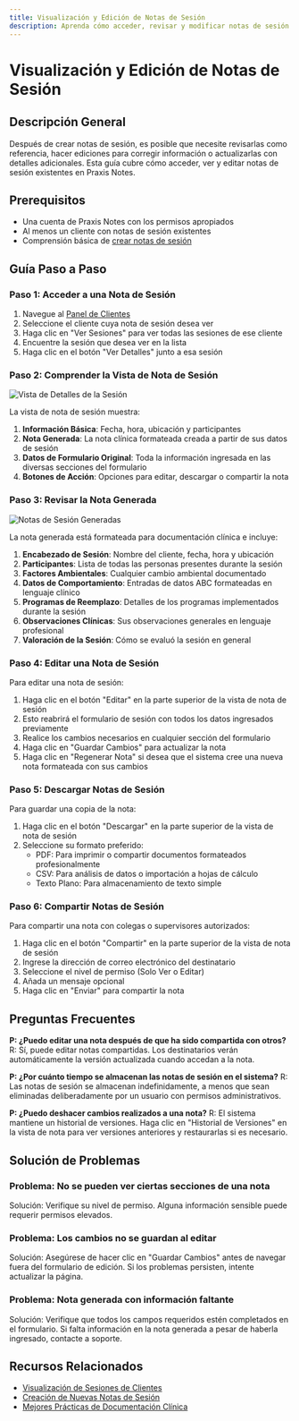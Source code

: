 ```yaml
---
title: Visualización y Edición de Notas de Sesión
description: Aprenda cómo acceder, revisar y modificar notas de sesión existentes en Praxis Notes
---
```


# Visualización y Edición de Notas de Sesión

## Descripción General

Después de crear notas de sesión, es posible que necesite revisarlas como referencia, hacer ediciones para corregir información o actualizarlas con detalles adicionales. Esta guía cubre cómo acceder, ver y editar notas de sesión existentes en Praxis Notes.

## Prerequisitos

- Una cuenta de Praxis Notes con los permisos apropiados
- Al menos un cliente con notas de sesión existentes
- Comprensión básica de [crear notas de sesión](/es/clients/session-create)

## Guía Paso a Paso

### Paso 1: Acceder a una Nota de Sesión

1. Navegue al [Panel de Clientes](https://app.praxisnotes.com/clients)
2. Seleccione el cliente cuya nota de sesión desea ver
3. Haga clic en "Ver Sesiones" para ver todas las sesiones de ese cliente
4. Encuentre la sesión que desea ver en la lista
5. Haga clic en el botón "Ver Detalles" junto a esa sesión

### Paso 2: Comprender la Vista de Nota de Sesión

![Vista de Detalles de la Sesión](/images/session/client-session-details.png)

La vista de nota de sesión muestra:

1. **Información Básica**: Fecha, hora, ubicación y participantes
2. **Nota Generada**: La nota clínica formateada creada a partir de sus datos de sesión
3. **Datos de Formulario Original**: Toda la información ingresada en las diversas secciones del formulario
4. **Botones de Acción**: Opciones para editar, descargar o compartir la nota

### Paso 3: Revisar la Nota Generada

![Notas de Sesión Generadas](/images/session/client-session-details-notes.png)

La nota generada está formateada para documentación clínica e incluye:

1. **Encabezado de Sesión**: Nombre del cliente, fecha, hora y ubicación
2. **Participantes**: Lista de todas las personas presentes durante la sesión
3. **Factores Ambientales**: Cualquier cambio ambiental documentado
4. **Datos de Comportamiento**: Entradas de datos ABC formateadas en lenguaje clínico
5. **Programas de Reemplazo**: Detalles de los programas implementados durante la sesión
6. **Observaciones Clínicas**: Sus observaciones generales en lenguaje profesional
7. **Valoración de la Sesión**: Cómo se evaluó la sesión en general

### Paso 4: Editar una Nota de Sesión

Para editar una nota de sesión:

1. Haga clic en el botón "Editar" en la parte superior de la vista de nota de sesión
2. Esto reabrirá el formulario de sesión con todos los datos ingresados previamente
3. Realice los cambios necesarios en cualquier sección del formulario
4. Haga clic en "Guardar Cambios" para actualizar la nota
5. Haga clic en "Regenerar Nota" si desea que el sistema cree una nueva nota formateada con sus cambios

### Paso 5: Descargar Notas de Sesión

Para guardar una copia de la nota:

1. Haga clic en el botón "Descargar" en la parte superior de la vista de nota de sesión
2. Seleccione su formato preferido:
    - PDF: Para imprimir o compartir documentos formateados profesionalmente
    - CSV: Para análisis de datos o importación a hojas de cálculo
    - Texto Plano: Para almacenamiento de texto simple

### Paso 6: Compartir Notas de Sesión

Para compartir una nota con colegas o supervisores autorizados:

1. Haga clic en el botón "Compartir" en la parte superior de la vista de nota de sesión
2. Ingrese la dirección de correo electrónico del destinatario
3. Seleccione el nivel de permiso (Solo Ver o Editar)
4. Añada un mensaje opcional
5. Haga clic en "Enviar" para compartir la nota

## Preguntas Frecuentes

**P: ¿Puedo editar una nota después de que ha sido compartida con otros?**
R: Sí, puede editar notas compartidas. Los destinatarios verán automáticamente la versión actualizada cuando accedan a la nota.

**P: ¿Por cuánto tiempo se almacenan las notas de sesión en el sistema?**
R: Las notas de sesión se almacenan indefinidamente, a menos que sean eliminadas deliberadamente por un usuario con permisos administrativos.

**P: ¿Puedo deshacer cambios realizados a una nota?**
R: El sistema mantiene un historial de versiones. Haga clic en "Historial de Versiones" en la vista de nota para ver versiones anteriores y restaurarlas si es necesario.

## Solución de Problemas

### Problema: No se pueden ver ciertas secciones de una nota

Solución: Verifique su nivel de permiso. Alguna información sensible puede requerir permisos elevados.

### Problema: Los cambios no se guardan al editar

Solución: Asegúrese de hacer clic en "Guardar Cambios" antes de navegar fuera del formulario de edición. Si los problemas persisten, intente actualizar la página.

### Problema: Nota generada con información faltante

Solución: Verifique que todos los campos requeridos estén completados en el formulario. Si falta información en la nota generada a pesar de haberla ingresado, contacte a soporte.

## Recursos Relacionados

- [Visualización de Sesiones de Clientes](/es/clients/session-list)
- [Creación de Nuevas Notas de Sesión](/es/clients/session-create)
- [Mejores Prácticas de Documentación Clínica](/es/resources/documentation-best-practices)
